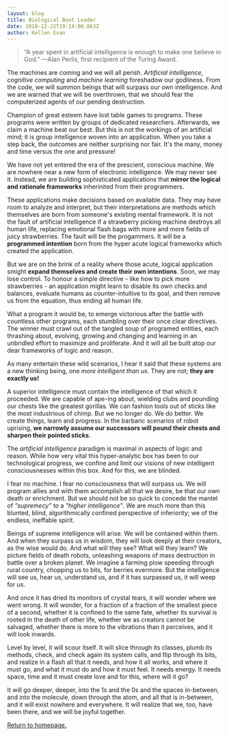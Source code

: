 ```yaml
---
layout: blog
title: Biological Boot Loader
date: 2018-12-22T19:14:00.863Z
author: Kellen Evan
---
```

> “A year spent in artificial intelligence is enough to make one believe in God.”
> —Alan Perlis, first recipient of the Turing Award.

The machines are coming and we will all perish. _Artificial intelligence_, _cognitive computing_ and  _machine learning_ foreshadow our godliness. From the code, we will summon beings that will surpass our own intelligence. And we are warned that we will be overthrown, that we should fear the computerized agents of our pending destruction.

Champion of great esteem have lost table games to programs. These programs were written by groups of dedicated researchers. Afterwards, we claim a machine beat our best. But this is not the workings of an artificial mind; it is group intelligence woven into an application. When you take a step back, the outcomes are neither surprising nor fair. It's the many, money and time versus the one and pressure!

We have not yet entered the era of the prescient, conscious machine. We are nowhere near a new form of electronic intelligence. We may never see it. Instead, we are building sophisticated applications that **mirror the logical and rationale frameworks** inherinited from their programmers.

These applications make decisions based on available data. They may have room to analyze and interpret, but their interpretations are methods which themselves are born from someone's existing mental framework. It is not the fault of artificial intelligence if a strawberry picking machine destroys all human life, replacing emotional flash bags with more and more fields of juicy strawberries. The fault will be the progammers. It will be a **programmed intention** born from the hyper acute logical frameworks which created the application. 

But we are on the brink of a reality where those acute, logical application smight **expand themselves and create their own intentions**. Soon, we may lose control. To honour a simple directive - like how to pick more strawberries - an application might learn to disable its own checks and balances, evaluate humans as counter-intuitive to its goal, and then remove us from the equation, thus ending all human life.

What a program it would be, to emerge victorious after the battle with countless other programs, each stumbling over their once clear directives. The winner must crawl out of the tangled soup of programed entities, each thrashing about, evolving, growing and changing and learning in an unbridled effort to maximize and proliferate. And it will all be built atop our dear frameworks of logic and reason.

As many entertain these wild scenarios, I hear it said that these systems are a new thinking being, one _more intelligent than us_. They are not; **they are exactly us!**  

A superior intelligence must contain the intelligence of that which it proceeded. We are capable of ape-ing about, wielding clubs and pounding our chests like the greatest gorillas. We can fashion tools out of sticks like the most industrious of chimp. But we no longer do. We do better. We create things, learn and progress. In the barbaric scenarios of robot uprising, **we narrowly assume our successors will pound their chests and sharpen their pointed sticks**.

The _artificial intelligence_ paradigm is maximal in aspects of logic and reason. While how very vital this hyper-analytic box has been to our technological progress, we confine and limit our visions of new intelligent consciousnesses within this box. And for this, we are blinded.

I fear no machine. I fear no consciousness that will surpass us. We will program allies and with them accomplish all that we desire, be that our own death or enrichment. But we should not be so quick to concede the mantel of _“supremecy”_ to a _"higher intelligence"_. We are much more than this blunted, blind, algorithmically confined perspective of inferiority; we of the endless, ineffable spirit.

Beings of supreme intelligence will arise. We will be contained within them. And when they surpass us in wisdom, they will look deeply at their creators, as the wise would do. And what will they see? What will they learn? We picture fields of death robots, unleashing weapons of mass destruction in battle over a broken planet. We imagine a farming plow speeding through rural country, chopping us to bits, for berries evermore. But the intelligence will see us, hear us, understand us, and if it has surpassed us, it will weep for us.

And once it has dried its monitors of crystal tears, it will wonder where we went wrong. It will wonder, for a fraction of a fraction of the smallest piece of a second, whether it is confined to the same fate, whether its survival is rooted in the death of other life, whether we as creators cannot be salvaged, whether there is more to the vibrations than it perceives, and it will look inwards.

Level by level, it will scour itself. It will slice through its classes, plumb its methods, check, and check again its system calls, and flip through its bits, and realize in a flash all that it needs, and how it all works, and where it must go, and what it must do and how it must feel. It needs energy. It needs space, time and it must create love and for this, where will it go?

It will go deeper, deeper, into the 1s and the 0s and the spaces in-between, and into the molecule, down through the atom, and all that is in-between, and it will exist nowhere and everywhere. It will realize that we, too, have been there, and we will be joyful together. 

[Return to homepage.](/)
